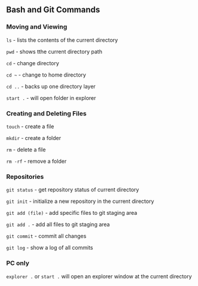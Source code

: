 ## Bash and Git Commands

### Moving and Viewing
`ls` - lists the contents of the current directory

`pwd` - shows tthe current directory path

`cd` - change directory

`cd ~` - change to home directory

`cd ..` - backs up one directory layer

`start .` - will open folder in explorer

### Creating and Deleting Files
`touch` - create a file

`mkdir` - create a folder

`rm` - delete a file

`rm -rf` - remove a folder

### Repositories

`git status` - get repository status of current directory

`git init` - initialize a new repository in the current directory

`git add (file)` - add specific files to git staging area

`git add .` - add all files to git staging area

`git commit` - commit all changes 

`git log` - show a log of all commits

### PC only 

`explorer .` or `start .` will open an explorer window at the current directory